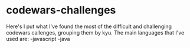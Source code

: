 # codewars-challenges

Here's I put what I've found the most of the difficult and challenging codewars callenges, grouping them by kyu.
The main languages that I've used are: 
-javascript
-java
